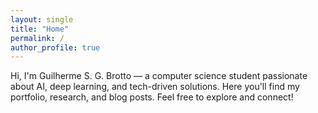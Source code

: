 ```yaml
---
layout: single
title: "Home"
permalink: /
author_profile: true
---
```


Hi, I'm Guilherme S. G. Brotto — a computer science student passionate about AI, deep learning, and tech-driven solutions.
Here you'll find my portfolio, research, and blog posts. Feel free to explore and connect!
